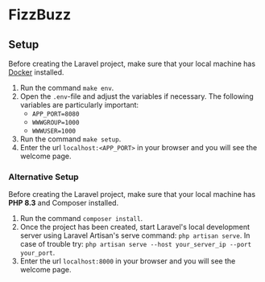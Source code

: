 # FizzBuzz

## Setup

Before creating the Laravel project, make sure that your local machine has [Docker](https://docs.docker.com/get-docker/)
installed.

1. Run the command `make env`.
2. Open the `.env`-file and adjust the variables if necessary. The following variables are particularly important:
    - `APP_PORT=8080`
    - `WWWGROUP=1000`
    - `WWWUSER=1000`
3. Run the command `make setup`.
4. Enter the url `localhost:<APP_PORT>` in your browser and you will see the welcome page.

### Alternative Setup

Before creating the Laravel project, make sure that your local machine has __PHP 8.3__ and Composer installed.

1. Run the command `composer install`.
2. Once the project has been created, start Laravel's local development server using Laravel Artisan's serve
   command: `php artisan serve`. In case of trouble try: `php artisan serve --host your_server_ip --port your_port`.
3. Enter the url `localhost:8000` in your browser and you will see the welcome page.

